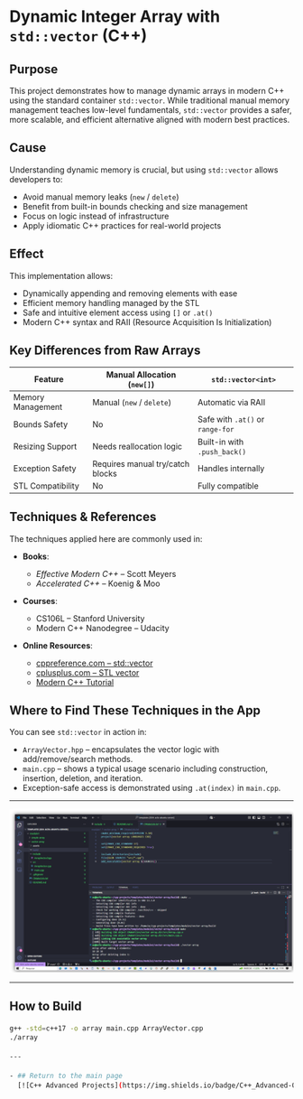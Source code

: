 # Dynamic Integer Array with `std::vector` (C++)

## Purpose

This project demonstrates how to manage dynamic arrays in modern C++ using the standard container `std::vector`. While traditional manual memory management teaches low-level fundamentals, `std::vector` provides a safer, more scalable, and efficient alternative aligned with modern best practices.

## Cause

Understanding dynamic memory is crucial, but using `std::vector` allows developers to:

- Avoid manual memory leaks (`new` / `delete`)
- Benefit from built-in bounds checking and size management
- Focus on logic instead of infrastructure
- Apply idiomatic C++ practices for real-world projects

## Effect

This implementation allows:

- Dynamically appending and removing elements with ease
- Efficient memory handling managed by the STL
- Safe and intuitive element access using `[]` or `.at()`
- Modern C++ syntax and RAII (Resource Acquisition Is Initialization)

## Key Differences from Raw Arrays

| Feature                  | Manual Allocation (`new[]`)     | `std::vector<int>`              |
|--------------------------|----------------------------------|----------------------------------|
| Memory Management        | Manual (`new` / `delete`)        | Automatic via RAII              |
| Bounds Safety            | No                               | Safe with `.at()` or `range-for` |
| Resizing Support         | Needs reallocation logic         | Built-in with `.push_back()`     |
| Exception Safety         | Requires manual try/catch blocks | Handles internally               |
| STL Compatibility        | No                               | Fully compatible                 |

## Techniques & References

The techniques applied here are commonly used in:

- **Books**:
  - *Effective Modern C++* – Scott Meyers
  - *Accelerated C++* – Koenig & Moo

- **Courses**:
  - CS106L – Stanford University
  - Modern C++ Nanodegree – Udacity

- **Online Resources**:
  - [cppreference.com – std::vector](https://en.cppreference.com/w/cpp/container/vector)
  - [cplusplus.com – STL vector](https://cplusplus.com/reference/vector/vector/)
  - [Modern C++ Tutorial](https://changkun.de/modern-cpp/)

## Where to Find These Techniques in the App

You can see `std::vector` in action in:

- `ArrayVector.hpp` – encapsulates the vector logic with add/remove/search methods.
- `main.cpp` – shows a typical usage scenario including construction, insertion, deletion, and iteration.
- Exception-safe access is demonstrated using `.at(index)` in `main.cpp`.

---

![ArrayVector](./ArrayVector.png)

---

## How to Build

```bash
g++ -std=c++17 -o array main.cpp ArrayVector.cpp
./array

---

- ## Return to the main page
  [![C++ Advanced Projects](https://img.shields.io/badge/C++_Advanced-000000?style=for-the-badge&logo=github&logoColor=white)](https://github.com/alfecjo/Cplus_plus_Advanced/tree/main)

